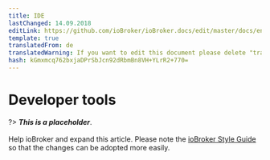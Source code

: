 ```yaml
---
title: IDE
lastChanged: 14.09.2018
editLink: https://github.com/ioBroker/ioBroker.docs/edit/master/docs/en/dev/ide.md
template: true
translatedFrom: de
translatedWarning: If you want to edit this document please delete "translatedFrom" field, elsewise this document will be translated automatically again
hash: kGmxmcq762bxjaDPrSbJcn92dRbmBn8VH+YLrR2+770=
---
```

# Developer tools
?> ***This is a placeholder***.<br><br> Help ioBroker and expand this article. Please note the [ioBroker Style Guide](community/styleguidedoc) so that the changes can be adopted more easily.